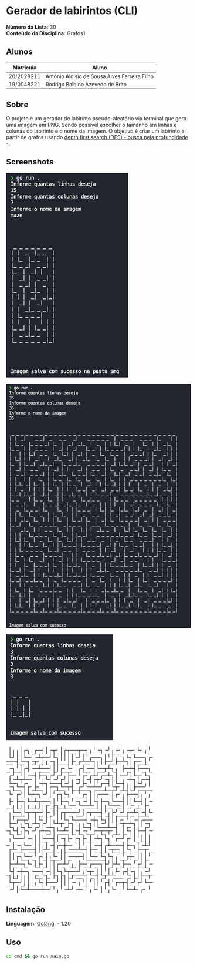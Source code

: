 
# Gerador de labirintos (CLI)

**Número da Lista**: 30 <br>
**Conteúdo da Disciplina**: Grafos1 <br>

## Alunos

|Matrícula | Aluno |
| -- | -- |
| 20/2028211  |  Antônio Aldísio de Sousa Alves Ferreira Filho |
| 19/0048221  |  Rodrigo Balbino Azevedo de Brito |

## Sobre

O projeto é um gerador de labirinto pseudo-aleatório via terminal que gera uma imagem em PNG. Sendo possível escolher o tamanho em linhas e colunas do labirinto e o nome da imagem. O objetivo é criar um labirinto a partir de grafos usando [depth first search (DFS) - busca pela profundidade -](https://en.wikipedia.org/wiki/Depth-first_search).

## Screenshots

![img](asset/print01.png)

![img](asset/print02.png)

![img](asset/print03.png)

![img](cmd/img/exemplo.png)

## Instalação

**Linguagem**: [Golang](https://go.dev/). - 1.20 <br>


## Uso

```bash
cd cmd && go run main.go
```
